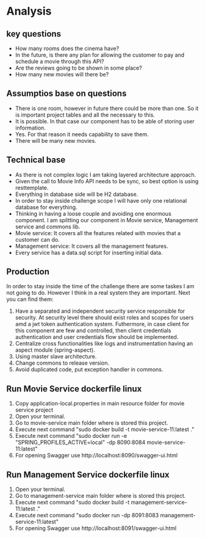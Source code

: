 # Analysis

## key questions
* How many rooms does the cinema have?
* In the future, is there any plan for allowing the customer to pay and schedule a movie through this API?
* Are the reviews going to be shown in some place?
* How many new movies will there be?

## Assumptios base on questions

* There is one room, however in future there could be more than one. So it is important project tables and all the necessary to this.
* It is possible. In that case our component has to be able of storing user information.
* Yes. For that reason it needs capability to save them.
* There will be many new movies.

## Technical base

* As there is not complex logic I am taking layered architecture approach.
* Given the call to Movie Info API needs to be sync, so best option is using resttemplate.
* Everything in database side will be H2 database.
* In order to stay inside challenge scope I will have only one relational database for everything.
* Thinking in having a loose couple and avoiding one enormous component. I am splitting our component in Movie service, Management service and commons lib.
* Movie service: It covers all the features related with movies that a customer can do.
* Management service: It covers all the management features.
* Every service has a data.sql script for inserting initial data.

## Production

In order to stay inside the time of the challenge there are some taskes I am not going to do. However I think in a real system they are important. Next you can find them:

1. Have a separated and independent security service responsible for security. At security level there should exist roles and scopes for users amd a jwt token authentication system. Futhermore, in case client for this component are few and controlled, then client credentials authentication and user credentials flow should be implemented.
2. Centralize cross functionalities like logs and instrumentation having an aspect module (spring-aspect).
3. Using master slave architecture.
4. Change commons to release version.
5. Avoid duplicated code, put exception handler in commons.

## Run Movie Service dockerfile linux

1. Copy application-local.properties in main resource folder for movie service project
2. Open your terminal.
3. Go to movie-service main folder where is stored this project.
4. Execute next command "sudo docker build -t movie-service-11:latest ."
5. Execute next command "sudo docker run -e "SPRING_PROFILES_ACTIVE=local" -dp 8090:8084  movie-service-11:latest"
6. For opening Swagger use http://localhost:8090/swagger-ui.html

## Run Management Service dockerfile linux

1. Open your terminal.
2. Go to management-service main folder where is stored this project.
3. Execute next command "sudo docker build -t management-service-11:latest ."
4. Execute next command "sudo docker run -dp 8091:8083  management-service-11:latest"
5. For opening Swagger use http://localhost:8091/swagger-ui.html